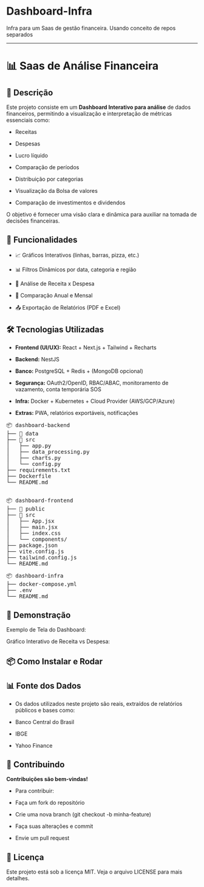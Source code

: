 # Dashboard-Infra
Infra para um Saas de gestão financeira. Usando conceito de repos separados
____________________________________________________________________________________________________________________________________

# 📊 Saas de Análise Financeira

<!-- Exemplo de imagem do topo -->

## 📌 Descrição

Este projeto consiste em um **Dashboard Interativo para análise** de dados financeiros, permitindo a visualização e interpretação de métricas essenciais como:

 - Receitas

 - Despesas

 - Lucro líquido

 - Comparação de períodos

 - Distribuição por categorias
   
 - Visualização da Bolsa de valores
   
 - Comparação de investimentos e dividendos

O objetivo é fornecer uma visão clara e dinâmica para auxiliar na tomada de decisões financeiras.

## 🚀 Funcionalidades

 - 📈 Gráficos Interativos (linhas, barras, pizza, etc.)

 - 📊 Filtros Dinâmicos por data, categoria e região

 - 🏦 Análise de Receita x Despesa

 - 📅 Comparação Anual e Mensal

 - 📤 Exportação de Relatórios (PDF e Excel)

## 🛠️ Tecnologias Utilizadas

 - **Frontend (UI/UX):**  React + Next.js + Tailwind + Recharts

 - **Backend:** NestJS

 - **Banco:** PostgreSQL + Redis + (MongoDB opcional)
 
 - **Segurança:** OAuth2/OpenID, RBAC/ABAC, monitoramento de vazamento, conta temporária SOS
 
 - **Infra:** Docker + Kubernetes + Cloud Provider (AWS/GCP/Azure)
 
 - **Extras:** PWA, relatórios exportáveis, notificações

<pre>📦 dashboard-backend
├── 📁 data
├── 📁 src
│   ├── app.py
│   ├── data_processing.py
│   ├── charts.py
│   └── config.py
├── requirements.txt
├── Dockerfile
└── README.md
 </pre>
<pre>📦 dashboard-frontend
├── 📁 public
├── 📁 src
│   ├── App.jsx
│   ├── main.jsx
│   ├── index.css
│   └── components/
├── package.json
├── vite.config.js
├── tailwind.config.js
└── README.md
</pre>
<pre>📦 dashboard-infra
├── docker-compose.yml
├── .env
└── README.md
</pre>

## 📸 Demonstração

Exemplo de Tela do Dashboard:


Gráfico Interativo de Receita vs Despesa:


## 📦 Como Instalar e Rodar
<!-- 1️⃣ Clonar o repositório
git clone https://github.com/seuusuario/dashboard-financeiro.git
cd dashboard-financeiro

2️⃣ Criar ambiente virtual
python -m venv venv
source venv/bin/activate  # Linux/Mac
venv\Scripts\activate     # Windows

3️⃣ Instalar dependências
pip install -r requirements.txt

4️⃣ Executar aplicação
python src/app.py


Acesse http://localhost:8050 no navegador. -->

## 📊 Fonte dos Dados

- Os dados utilizados neste projeto são reais, extraídos de relatórios públicos e bases como:

- Banco Central do Brasil

- IBGE

- Yahoo Finance

## 🤝 Contribuindo

**Contribuições são bem-vindas!**
 - Para contribuir:

 - Faça um fork do repositório

 - Crie uma nova branch (git checkout -b minha-feature)

 - Faça suas alterações e commit

 - Envie um pull request

## 📝 Licença

Este projeto está sob a licença MIT.
Veja o arquivo LICENSE para mais detalhes.
